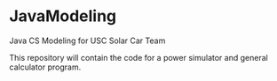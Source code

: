 JavaModeling
============

Java CS Modeling for USC Solar Car Team

This repository will contain the code for a power simulator and general calculator program.
